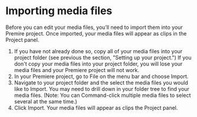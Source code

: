 # Importing media files

Before you can edit your media files, you’ll need to import them into your Premire project. Once imported, your media files will appear as clips in the Project panel.

1. If you have not already done so, copy all of your media files into your project folder (see previous the section, "Setting up your project.") If you don't copy your media files into your project folder, you will lose your media files and your Premiere project will not work.
2. In your Premiere project, go to File on the menu bar and choose Import.
3. Navigate to your project folder and the select the media files you would like to Import. You may need to drill down in your folder tree to find your media files. \(Note: You can Command-click multiple media files to select several at the same time.\)
4. Click Import. Your media files will appear as clips the Project panel.

